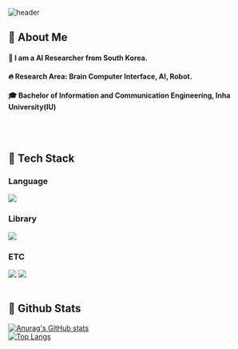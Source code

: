 <div>
  
  <!--Header-->
![header](https://capsule-render.vercel.app/api?type=waving&color=gradient&height=200&section=header&text=BCI🧠%20Emotion❤️%20Robot🤖&fontSize=50)
</div>


<div>
  <!--Body-->
  
  ## 👀 About Me
  #### :raising_hand: I am a AI Researcher from South Korea.<br/>
  #### :fire: Research Area: Brain Computer Interface, AI, Robot.<br/>
  #### :mortar_board: Bachelor of Information and Communication Engineering, Inha University(IU)
  <br/>
  <br/>
  
  ## 🧱 Tech Stack
  ### Language
  <!--Python-->
  <img src="https://img.shields.io/badge/Python-3776AB?style=flat-square&logo=Python&logoColor=white"/>
  <br/>
  
  ### Library
  <!--PyTorch-->
  <img src="https://img.shields.io/badge/PyTorch-EE4C2C?style=flat-square&logo=PyTorch&logoColor=white"/>
  <!--Selenium-->

  <br/>

  
  ### ETC
  <!--Notion-->
  <img src="https://img.shields.io/badge/notion-000000?style=flat-square&logo=notion&logoColor=white"/>
  <!--Slack-->
  <img src="https://img.shields.io/badge/Slack-4A154B?style=flat-square&logo=Slack&logoColor=white"/>

  <br/>
  <br/>
  
  ## 🤔 Github Stats
  [![Anurag's GitHub stats](https://github-readme-stats.vercel.app/api?username=kihyeonjoo)](https://github.com/anuraghazra/github-readme-stats)
  <br/>
  [![Top Langs](https://github-readme-stats.vercel.app/api/top-langs/?username=kihyeonjoo)](https://github.com/anuraghazra/github-readme-stats)
  
</div>
<!---
kihyeonjoo/kihyeonjoo is a ✨ special ✨ repository because its `README.md` (this file) appears on your GitHub profile.
You can click the Preview link to take a look at your changes.
--->
